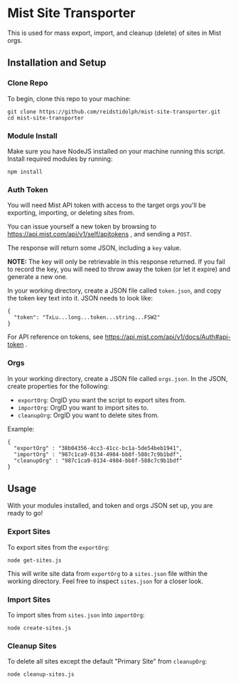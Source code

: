 # Mist Site Transporter

This is used for mass export, import, and cleanup (delete) of sites in Mist orgs.

## Installation and Setup

### Clone Repo

To begin, clone this repo to your machine:
```
git clone https://github.com/reidstidolph/mist-site-transporter.git
cd mist-site-transporter
```

### Module Install

Make sure you have NodeJS installed on your machine running this script. Install required modules by running:
```
npm install
```

### Auth Token

You will need Mist API token with access to the target orgs you'll be exporting, importing, or deleting sites from.

You can issue yourself a new token by browsing to https://api.mist.com/api/v1/self/apitokens , and sending a `POST`. 

The response will return some JSON, including a `key` value. 

**NOTE:** The key will only be retrievable in this response returned. If you fail to record the key, you will need to throw away the token (or let it expire) and generate a new one.

In your working directory, create a JSON file called `token.json`, and copy the token key text into it. JSON needs to look like:
```
{
  "token": "TxLu...long...token...string...FSW2"
}
```

For API reference on tokens, see https://api.mist.com/api/v1/docs/Auth#api-token .

### Orgs

In your working directory, create a JSON file called `orgs.json`. In the JSON, create properties for the following:
- `exportOrg`: OrgID you want the script to export sites from.
- `importOrg`: OrgID you want to import sites to.
- `cleanupOrg`: OrgID you want to delete sites from.

Example:
```
{
  "exportOrg" : "38b04356-4cc3-41cc-bc1a-5de54beb1941",
  "importOrg" : "987c1ca9-0134-4984-bb8f-588c7c9b1bdf",
  "cleanupOrg" : "987c1ca9-0134-4984-bb8f-588c7c9b1bdf"
}
```

## Usage

With your modules installed, and token and orgs JSON set up, you are ready to go!

### Export Sites

To export sites from the `exportOrg`:
```
node get-sites.js
```

This will write site data from `exportOrg` to a `sites.json` file within the working directory. Feel free to inspect `sites.json` for a closer look.

### Import Sites

To import sites from `sites.json` into `importOrg`:
```
node create-sites.js
```

### Cleanup Sites

To delete all sites except the default "Primary Site" from `cleanupOrg`:
```
node cleanup-sites.js
```